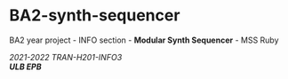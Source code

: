 # BA2-synth-sequencer

BA2 year project - INFO section - **Modular Synth Sequencer** - MSS Ruby

*2021-2022 TRAN-H201-INFO3* <br>
***ULB EPB***
